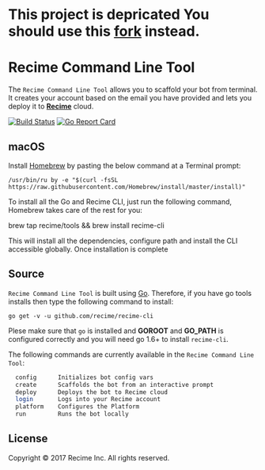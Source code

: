 # This project is depricated You should use this [fork](https://github.com/Recime/nodejs-cli) instead.

# Recime Command Line Tool  

The `Recime Command Line Tool` allows you to scaffold your bot from terminal. It creates your account based on the email you have provided and lets you deploy it to **[Recime](https://recime.ai)** cloud.

[![Build Status](https://travis-ci.org/Recime/recime-cli.svg?branch=master)](https://travis-ci.org/Recime/recime-cli)
[![Go Report Card](https://goreportcard.com/badge/github.com/recime/recime-cli)](https://goreportcard.com/report/github.com/recime/recime-cli)

## macOS

Install [Homebrew](http://brew.sh/)  by pasting the below command at a Terminal prompt:


    /usr/bin/ru by -e "$(curl -fsSL https://raw.githubusercontent.com/Homebrew/install/master/install)"


To install all the Go and Recime CLI, just run the following command, Homebrew takes care of the rest for you:

  brew tap recime/tools && brew install recime-cli


This will install all the dependencies, configure path and install the CLI accessible globally. Once installation is complete

## Source

`Recime Command Line Tool` is built using [Go](https://golang.org/dl/). Therefore, if you have go tools installs then type the following command to install:

```
go get -v -u github.com/recime/recime-cli 

```

Plese make sure that `go` is installed and **GOROOT** and **GO_PATH** is configured correctly and you will need go 1.6+ to install `recime-cli`.


The following commands are currently available in the `Recime Command Line Tool`:

```bash
  config      Initializes bot config vars
  create      Scaffolds the bot from an interactive prompt
  deploy      Deploys the bot to Recime cloud
  login       Logs into your Recime account
  platform    Configures the Platform
  run         Runs the bot locally
```

## License

Copyright © 2017 Recime Inc. All rights reserved.
